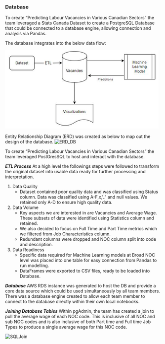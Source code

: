 ### Database

To create “Predicting Labour Vacancies in Various Canadian Sectors” the team leveraged a Stats Canada Dataset <insert hyperlink to data origin> to create a PostgreSQL Database that could be connected to a database engine, allowing connection and analysis via Pandas.

The database integrates into the below data flow:

<img src = 'Resources/DataFlowDiagram.jpg' />

Entity Relationship Diagram (ERD) was created as below to map out the design of the database. 
![ERD_DB](https://github.com/alecngai/Data_Capstone_2021_Group_3/blob/39b125bc3ced02fc1495ac70728caf9a1fcdc949/Database/DB_ERD.png)

To create “Predicting Labour Vacancies in Various Canadian Sectors” the team leveraged PostGresSQL to host and interact with the database. 

**_ETL Process_**
At a high level the followings steps were followed to transform the original dataset into usable data ready for further processing and interpretation.
1. Data Quality 
    - Dataset contained poor quality data and was classified using Status column. Data was classified using A-F,x,'..' and null values. We retained only A-D to ensure high quality data. 
2. Data Volume
    - Key aspects we are interested in are Vacancies and Average Wage. These subsets of data were identified using Statistics column and retained. 
    - We also decided to focus on Full Time and Part Time metrics which we filtered from Job Characteristics column. 
    - Redundant columns were dropped and NOC column split into code and description. 
3. Data Readiness
    - Specific data required for Machine Learning models at Broad NOC level was placed into one table for easy connection from Pandas to run modelling.
    - DataFrames were exported to CSV files, ready to be loaded into Database.

**_Database_**
AWS RDS instance was generated to host the DB and provide a core data source which could be used simultaneously by all team members. There was a database engine created to allow each team member to connect to the database directly within their own local notebooks.

**_Joining Database Tables_**
Within pgAdmin, the team has created a join to pull the average wage of each NOC code. This is inclusive of all NOC and sub NOC codes and is also inclusive of both Part time and Full time Job Types to produce a single average wage for this NOC code.

![SQLJoin](https://github.com/alecngai/Data_Capstone_2021_Group_3/blob/5c206ac3efaf6f18c82b822d05a34677a4e2f38d/Database/SQL_JOIN.png)